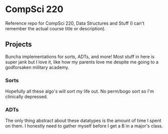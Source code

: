 # CompSci 220
Reference repo for CompSci 220, Data Structures and Stuff (I can't remember the actual course title or description).

## Projects
Buncha implementations for sorts, ADTs, and more! Most stuff in here is super jank but I love it, like how my parents love me despite me going to a godforsaken military academy.

### Sorts
Hopefully all these algo's will sort my life out. No perm/bogo sort so I'm clinically depressed.

### ADTs
The only thing abstract about these datatypes is the amount of time I spent on them. I honestly need to gather myself before I get a B in a major's class.


